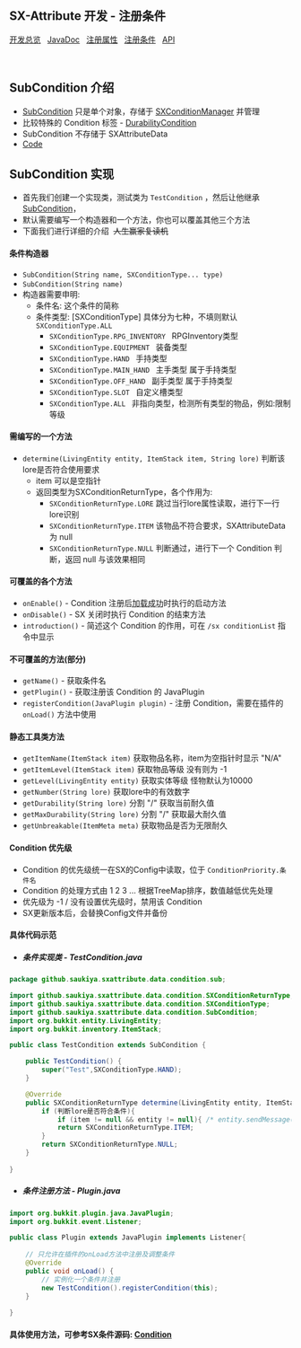 ## SX-Attribute 开发 - 注册条件

 [开发总览](./overview.md)&nbsp;&nbsp;
 [JavaDoc](https://saukiya.github.io/SX-Attribute/javadoc/index.html)&nbsp;&nbsp; 
 [注册属性](./attribute.md)&nbsp;&nbsp; 
 [注册条件](./condition.md)&nbsp;&nbsp; 
 [API](https://saukiya.github.io/SX-Attribute/javadoc/github/saukiya/sxattribute/api/SXAttributeAPI.html)

<br>

SubCondition 介绍
--

* [SubCondition](https://github.com/Saukiya/SX-Attribute/blob/master/src/main/java/github/saukiya/sxattribute/data/condition/SubCondition.java) 只是单个对象，存储于 [SXConditionManager](https://github.com/Saukiya/SX-Attribute/blob/master/src/main/java/github/saukiya/sxattribute/data/condition/SXConditionManager.java) 并管理
* 比较特殊的 Condition 标签 - [DurabilityCondition](https://github.com/Saukiya/SX-Attribute/blob/master/src/main/java/github/saukiya/sxattribute/data/condition/sub/DurabilityCondition.java)
* SubCondition 不存储于 SXAttributeData
* [Code](https://github.com/Saukiya/SX-Attribute/tree/master/src/main/java/github/saukiya/sxattribute/data/condition)

SubCondition 实现
--

* 首先我们创建一个实现类，测试类为 `TestCondition` ，然后让他继承 [SubCondition](https://saukiya.github.io/SX-Attribute/javadoc/github/saukiya/sxattribute/data/condition/SubCondition.html)，
* 默认需要编写一个构造器和一个方法，你也可以覆盖其他三个方法
* 下面我们进行详细的介绍&nbsp;&nbsp;~~人生赢家复读机~~

#### 条件构造器

* `SubCondition(String name, SXConditionType... type)`
* `SubCondition(String name)`
* 构造器需要申明:
  * 条件名: 这个条件的简称
  * 条件类型: [SXConditionType] 具体分为七种，不填则默认 `SXConditionType.ALL`
    * `SXConditionType.RPG_INVENTORY ` RPGInventory类型
    * `SXConditionType.EQUIPMENT ` 装备类型
    * `SXConditionType.HAND ` 手持类型
    * `SXConditionType.MAIN_HAND ` 主手类型 属于手持类型
    * `SXConditionType.OFF_HAND ` 副手类型 属于手持类型
    * `SXConditionType.SLOT ` 自定义槽类型
    * `SXConditionType.ALL ` 非指向类型，检测所有类型的物品，例如:限制等级

#### 需编写的一个方法
* `determine(LivingEntity entity, ItemStack item, String lore)` 判断该lore是否符合使用要求
  * item 可以是空指针
  * 返回类型为SXConditionReturnType，各个作用为:
    * `SXConditionReturnType.LORE` 跳过当行lore属性读取，进行下一行lore识别
    * `SXConditionReturnType.ITEM` 该物品不符合要求，SXAttributeData 为 null
    * `SXConditionReturnType.NULL` 判断通过，进行下一个 Condition 判断，返回 null 与该效果相同

 #### 可覆盖的各个方法

* `onEnable()` - Condition 注册后<abbr title="代表Condition有优先级，并且没被其他Condition覆盖">加载成功</abbr>时执行的启动方法
* `onDisable()` - SX 关闭时执行 Condition 的结束方法
* `introduction()` - 简述这个 Condition 的作用，可在 `/sx conditionList` 指令中显示

#### 不可覆盖的方法(部分)

* `getName()` - 获取条件名
* `getPlugin()` - 获取注册该 Condition 的 JavaPlugin
* `registerCondition(JavaPlugin plugin)` - 注册 Condition，需要在插件的 `onLoad()` 方法中使用

#### 静态工具类方法
* `getItemName(ItemStack item)` 获取物品名称，item为空指针时显示 "N/A"
* `getItemLevel(ItemStack item)` 获取物品等级 没有则为 -1
* `getLevel(LivingEntity entity)` 获取实体等级 怪物默认为10000
* `getNumber(String lore)` 获取lore中的有效数字
* `getDurability(String lore)` 分割 "/" 获取当前耐久值
* `getMaxDurability(String lore)` 分割 "/" 获取最大耐久值
* `getUnbreakable(ItemMeta meta)` 获取物品是否为无限耐久

#### Condition 优先级

* Condition 的优先级统一在SX的Config中读取，位于 `ConditionPriority.条件名`
* Condition 的处理方式由 1 2 3 ... 根据TreeMap排序，数值越低优先处理
* 优先级为 -1 / 没有设置优先级时，禁用该 Condition
* SX更新版本后，会替换Config文件并备份

#### 具体代码示范
* ##### 条件实现类 - TestCondition.java

```java
package github.saukiya.sxattribute.data.condition.sub;

import github.saukiya.sxattribute.data.condition.SXConditionReturnType;
import github.saukiya.sxattribute.data.condition.SXConditionType;
import github.saukiya.sxattribute.data.condition.SubCondition;
import org.bukkit.entity.LivingEntity;
import org.bukkit.inventory.ItemStack;

public class TestCondition extends SubCondition {

    public TestCondition() {
        super("Test",SXConditionType.HAND);
    }

    @Override
    public SXConditionReturnType determine(LivingEntity entity, ItemStack item, String lore) {
        if (判断lore是否符合条件){
            if (item != null && entity != null){ /* entity.sendMessage(getItemName(item) + " No Use"); */}
            return SXConditionReturnType.ITEM;
        }
        return SXConditionReturnType.NULL;
    }
    
}
```

* ##### 条件注册方法 - Plugin.java 

```java
import org.bukkit.plugin.java.JavaPlugin;
import org.bukkit.event.Listener;

public class Plugin extends JavaPlugin implements Listener{
    
    // 只允许在插件的onLoad方法中注册及调整条件
    @Override
    public void onLoad() {
        // 实例化一个条件并注册
        new TestCondition().registerCondition(this);
    }
    
}
```


#### 具体使用方法，可参考SX条件源码:   [Condition](https://github.com/Saukiya/SX-Attribute/tree/master/src/main/java/github/saukiya/sxattribute/data/condition)

<br>